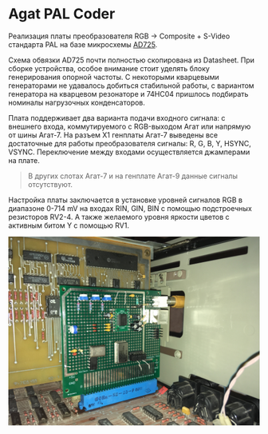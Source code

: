 # Agat PAL Coder #

Реализация платы преобразователя RGB -> Composite + S-Video стандарта PAL на базе микросхемы [AD725](https://www.analog.com/media/en/technical-documentation/data-sheets/AD725.pdf "AD725").

Схема обвязки AD725 почти полностью скопирована из Datasheet. При сборке устройства,  особое внимание стоит уделять блоку генерирования опорной частоты. С некоторыми кварцевыми генераторами не удавалось добиться стабильной работы, с вариантом генератора на кварцевом резонаторе и 74HC04 пришлось подбирать номиналы нагрузочных конденсаторов.

Плата поддерживает два варианта подачи входного сигнала: с внешнего входа, коммутируемого с RGB-выходом Агат или напрямую от шины Агат-7. На разъем X1 генплаты Агат-7 выведены все достаточные для работы преобразователя сигналы: R, G, B, Y, HSYNC, VSYNC. Переключение между входами осуществляется джамперами на плате.
> В других слотах Агат-7 и на генплате Агат-9 данные сигналы отсутствуют.

Настройка платы заключается в установке уровней сигналов RGB в диапазоне 0-714 mV на входах RIN, GIN, BIN с помощью подстроечных резисторов RV2-4. А также желаемого уровня яркости цветов с активным битом Y с помощью RV1.


![](images/Card.JPG)
